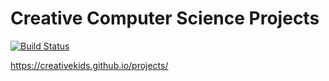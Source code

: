 # Creative Computer Science Projects

[![Build Status](https://travis-ci.org/CreativeKids/projects.svg?branch=master)](https://travis-ci.org/CreativeKids/projects)

https://creativekids.github.io/projects/
